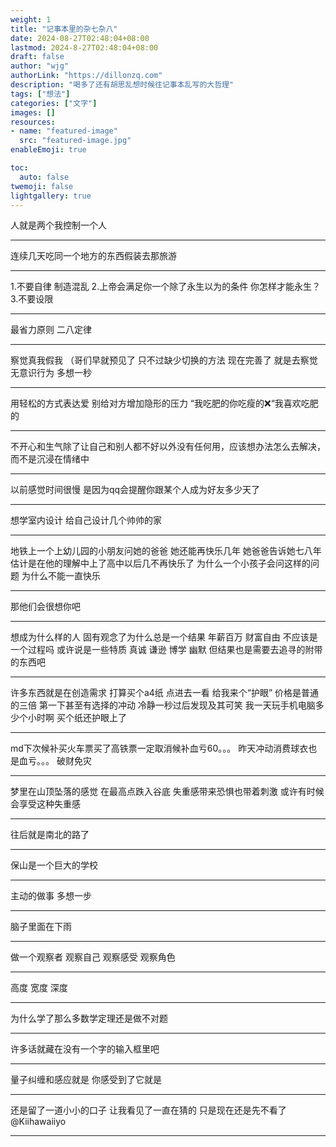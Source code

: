 ```yaml
---
weight: 1
title: "记事本里的杂七杂八"
date: 2024-08-27T02:48:04+08:00
lastmod: 2024-8-27T02:48:04+08:00
draft: false
author: "wjg"
authorLink: "https://dillonzq.com"
description: "喝多了还有胡思乱想时候往记事本乱写的大哲理"
tags: ["想法"]
categories: ["文字"]
images: []
resources:
- name: "featured-image"
  src: "featured-image.jpg"
enableEmoji: true

toc:
  auto: false
twemoji: false
lightgallery: true
---
```


人就是两个我控制一个人
***
连续几天吃同一个地方的东西假装去那旅游
***
1.不要自律 制造混乱
2.上帝会满足你一个除了永生以为的条件 你怎样才能永生？
3.不要设限
***
最省力原则
二八定律
***
察觉真我假我 （哥们早就预见了 只不过缺少切换的方法 现在完善了 就是去察觉无意识行为 多想一秒 
***
用轻松的方式表达爱 别给对方增加隐形的压力 “我吃肥的你吃瘦的❌“我喜欢吃肥的 
***
不开心和生气除了让自己和别人都不好以外没有任何用，应该想办法怎么去解决，而不是沉浸在情绪中
***
以前感觉时间很慢 是因为qq会提醒你跟某个人成为好友多少天了
***
想学室内设计 给自己设计几个帅帅的家
***
地铁上一个上幼儿园的小朋友问她的爸爸 她还能再快乐几年 她爸爸告诉她七八年 估计是在他的理解中上了高中以后几不再快乐了 为什么一个小孩子会问这样的问题 为什么不能一直快乐
***
那他们会很想你吧
***
想成为什么样的人 固有观念了为什么总是一个结果 年薪百万 财富自由 不应该是一个过程吗 或许说是一些特质 真诚 谦逊 博学 幽默 但结果也是需要去追寻的附带的东西吧
***
许多东西就是在创造需求 打算买个a4纸 点进去一看 给我来个“护眼” 价格是普通的三倍 第一下甚至有选择的冲动 冷静一秒过后发现及其可笑 我一天玩手机电脑多少个小时啊 买个纸还护眼上了
***
md下次候补买火车票买了高铁票一定取消候补血亏60。。。
昨天冲动消费球衣也是血亏。。。
破财免灾
***
梦里在山顶坠落的感觉 在最高点跌入谷底 失重感带来恐惧也带着刺激 或许有时候会享受这种失重感
***
往后就是南北的路了
***
保山是一个巨大的学校
***
主动的做事 多想一步 
***
脑子里面在下雨
***
做一个观察者 观察自己 观察感受 观察角色 
***
高度 宽度 深度
***
为什么学了那么多数学定理还是做不对题
***
许多话就藏在没有一个字的输入框里吧
***
量子纠缠和感应就是 你感受到了它就是
***
还是留了一道小小的口子 让我看见了一直在猜的 只是现在还是先不看了 @Kiihawaiiyo
***